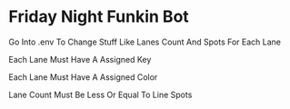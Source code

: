 # Friday Night Funkin Bot

Go Into .env To Change Stuff Like Lanes Count And Spots For Each Lane

Each Lane Must Have A Assigned Key

Each Lane Must Have A Assigned Color

Lane Count Must Be Less Or Equal To Line Spots
